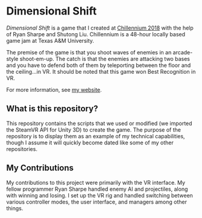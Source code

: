 # Dimensional Shift

*Dimensional Shift* is a game that I created at [Chillennium 2018](http://www.chillennium.com/index.html) with the help of Ryan Sharpe and Shutong Liu.  Chillennium is a 48-hour locally based game jam at Texas A&M University.

The premise of the game is that you shoot waves of enemies in an arcade-style shoot-em-up.  The catch is that the enemies are attacking two bases and you have to defend both of them by teleporting between the floor and the ceiling...in VR.  It should be noted that this game won Best Recognition in VR.

For more information, see [my website](caleb-perkins.com).

## What is this repository?

This repository contains the scripts that we used or modified (we imported the SteamVR API for Unity 3D) to create the game.  The purpose of the repository is to display them as an example of my technical capabilities, though I assume it will quickly become dated like some of my other repositories.

## My Contributions

My contributions to this project were primarily with the VR interface.  My fellow programmer Ryan Sharpe handled enemy AI and projectiles, along with winning and losing.  I set up the VR rig and handled switching between various controller modes, the user interface, and managers among other things.
